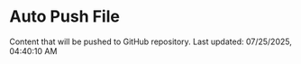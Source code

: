 # Auto Push File

Content that will be pushed to GitHub repository.
Last updated: 07/25/2025, 04:40:10 AM